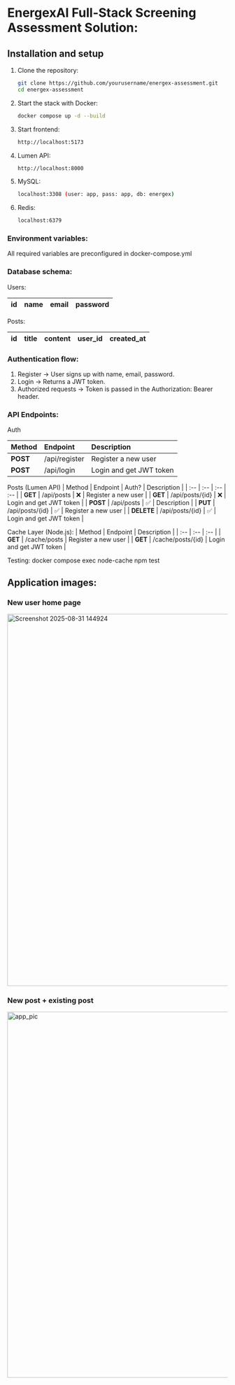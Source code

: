 # EnergexAI Full-Stack Screening Assessment Solution:

## Installation and setup

1. Clone the repository:
    ```bash
    git clone https://github.com/yourusername/energex-assessment.git
    cd energex-assessment
    ```
2. Start the stack with Docker:
   ```bash
   docker compose up -d --build
   ```
3. Start frontend:
    ```bash
   http://localhost:5173
   ```
4. Lumen API:
   ```bash
   http://localhost:8000
   ```
5. MySQL:
   ```bash
   localhost:3308 (user: app, pass: app, db: energex)
   ```
6. Redis:
   ```bash
   localhost:6379
   ```
   
### Environment variables:
All required variables are preconfigured in docker-compose.yml


### Database schema:
Users:

| **id**    | name    | email   | password  |
| :--   | :--      | :--     | :--      |

Posts:

| **id**    | title   | content   | user_id   | created_at  |
| :--       | :--      | :--     | :--      | :--           |


### Authentication flow:
1. Register -> User signs up with name, email, password.
2. Login -> Returns a JWT token.
3. Authorized requests -> Token is passed in the Authorization: Bearer <token> header.
   

### API Endpoints:
Auth

| Method       | Endpoint       |  Description   |
| :--          | :--            | :--            |
| **POST**     | /api/register  | Register a new user      |
| **POST**     | /api/login     | Login and get JWT token  |


Posts (Lumen API)
| Method           | Endpoint         | Auth?      | Description             |
| :--              | :--              | :--        | :--                      |
| **GET**          | /api/posts       |    ❌     | Register a new user      |
| **GET**          | /api/posts/{id}  |    ❌     | Login and get JWT token  |
| **POST**         | /api/posts       |    ✅     |  Description             |
| **PUT**          | /api/posts/{id}  |    ✅     | Register a new user      |
| **DELETE**       | /api/posts/{id}  |    ✅     | Login and get JWT token  |


Cache Layer (Node.js):
| Method       | Endpoint             |  Description             |
| :--          | :--                  | :--                      |
| **GET**      | /cache/posts         | Register a new user      |
| **GET**      | /cache/posts/{id}    | Login and get JWT token  |

Testing:
docker compose exec node-cache npm test

## Application images:

### New user home page
<img width="1893" height="851" alt="Screenshot 2025-08-31 144924" src="https://github.com/user-attachments/assets/f5dbc209-1690-43d2-8213-9874997db1e7" />

### New post + existing post
<img width="1892" height="837" alt="app_pic" src="https://github.com/user-attachments/assets/4689dacc-be85-4daa-8fc7-1d08b77c0d01" />



